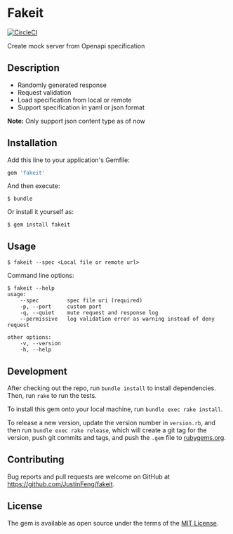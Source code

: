# Fakeit

[![CircleCI](https://circleci.com/gh/JustinFeng/fakeit.svg?style=svg)](https://circleci.com/gh/JustinFeng/fakeit)

Create mock server from Openapi specification

## Description

* Randomly generated response
* Request validation
* Load specification from local or remote
* Support specification in yaml or json format

**Note:** Only support json content type as of now

## Installation

Add this line to your application's Gemfile:

```ruby
gem 'fakeit'
```

And then execute:

    $ bundle

Or install it yourself as:

    $ gem install fakeit

## Usage

    $ fakeit --spec <Local file or remote url>

Command line options:

    $ fakeit --help
    usage:
        --spec         spec file uri (required)
        -p, --port     custom port
        -q, --quiet    mute request and response log
        --permissive   log validation error as warning instead of deny request

    other options:
        -v, --version
        -h, --help

## Development

After checking out the repo, run `bundle install` to install dependencies. Then, run `rake` to run the tests.

To install this gem onto your local machine, run `bundle exec rake install`.

To release a new version, update the version number in `version.rb`, and then run `bundle exec rake release`, which will create a git tag for the version, push git commits and tags, and push the `.gem` file to [rubygems.org](https://rubygems.org).

## Contributing

Bug reports and pull requests are welcome on GitHub at https://github.com/JustinFeng/fakeit.

## License

The gem is available as open source under the terms of the [MIT License](https://opensource.org/licenses/MIT).
